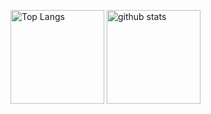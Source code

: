 <p align="left"> 
  <img alt="Top Langs" height="150px" src="https://github-readme-stats.vercel.app/api/top-langs/?username=donabe-aizu&private=true&layout=compact&show_icons=true&theme=onedark" />
  <img alt="github stats" height="150px" src="https://github-readme-stats.vercel.app/api?username=donabe-aizu&count_private=true&theme=onedark&show_icons=ture" />
</p>
